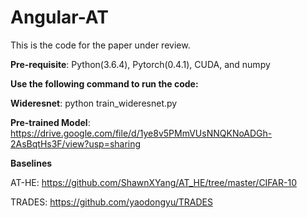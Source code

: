 # Angular-AT

This is the code for the paper under review.

**Pre-requisite**: Python(3.6.4), Pytorch(0.4.1), CUDA, and numpy

**Use the following command to run the code:**

**Wideresnet**: python train_wideresnet.py

**Pre-trained Model**: https://drive.google.com/file/d/1ye8v5PMmVUsNNQKNoADGh-2AsBqtHs3F/view?usp=sharing



**Baselines**

AT-HE:  https://github.com/ShawnXYang/AT_HE/tree/master/CIFAR-10

TRADES: https://github.com/yaodongyu/TRADES

